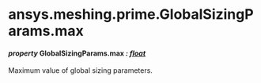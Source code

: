 # ansys.meshing.prime.GlobalSizingParams.max

<a id="ansys.meshing.prime.GlobalSizingParams.max"></a>

#### *property* GlobalSizingParams.max *: [float](https://docs.python.org/3.11/library/functions.html#float)*

Maximum value of global sizing parameters.

<!-- !! processed by numpydoc !! -->
